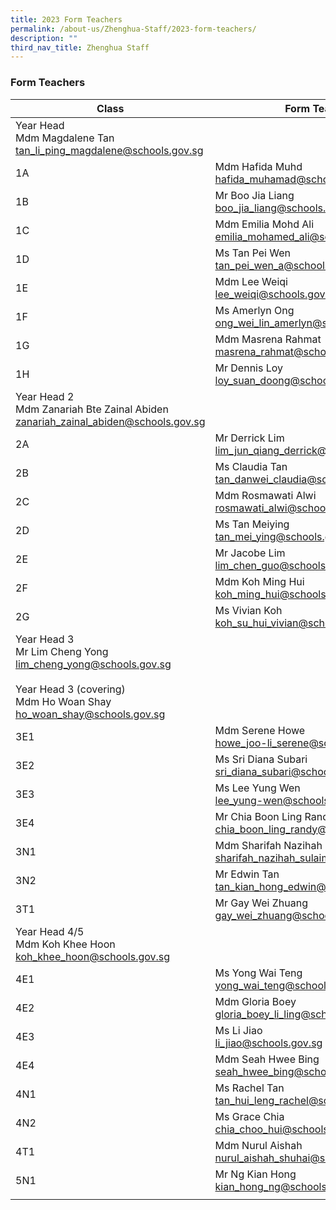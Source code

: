 ```yaml
---
title: 2023 Form Teachers
permalink: /about-us/Zhenghua-Staff/2023-form-teachers/
description: ""
third_nav_title: Zhenghua Staff
---
```


### Form Teachers

| Class | Form Teacher | Form Teacher | Form Teacher |
|---|---|---|---|
| Year Head <br>Mdm Magdalene Tan<br> [tan_li_ping_magdalene@schools.gov.sg](mailto:tan_li_ping_magdalene@schools.gov.sg) |  |  |  |
| 1A | Mdm Hafida Muhd [hafida_muhamad@schools.gov.sg](mailto:hafida_muhamad@schools.gov.sg) | Ms Tay Limin <br>[tay_limin@schools.gov.sg](mailto:tay_limin@schools.gov.sg) | Mr Muhd Faisal Ramli <br>[muhammad_faisal_ramli@schools.gov.sg](mailto:muhammad_faisal_ramli@schools.gov.sg) |
| 1B | Mr Boo Jia Liang <br>[boo_jia_liang@schools.gov.sg](mailto:boo_jia_liang@schools.gov.sg) | Ms Valerie Chia <br>[chia_wei_ting_valerie@schools.gov.sg](mailto:chia_wei_ting_valerie@schools.gov.sg) |  |
| 1C | Mdm Emilia Mohd Ali<br> [emilia_mohamed_ali@schools.gov.sg](mailto:emilia_mohamed_ali@schools.gov.sg) | Ms Kwek Co Hui <br>[kwek_co_hui@schools.gov.sg](mailto:kwek_co_hui@schools.gov.sg) |  |
| 1D | Ms Tan Pei Wen <br>[tan_pei_wen_a@schools.gov.sg](mailto:tan_pei_wen_a@schools.gov.sg) | Mdm Chee Pei Jiun <br>[chee_pei_jiun_a@schools.gov.sg](mailto:chee_pei_jiun_a@schools.gov.sg) |  |
| 1E | Mdm Lee Weiqi <br>[lee_weiqi@schools.gov.sg](lmailto:ee_weiqi@schools.gov.sg) | Ms Sakinah Md Supiyan <br>[sakinah_mohamed_supiyan@schools.gov.sg](mailto:sakinah_mohamed_supiyan@schools.gov.sg) |  |
| 1F | Ms Amerlyn Ong<br> [ong_wei_lin_amerlyn@schools.gov.sg](mailto:ong_wei_lin_amerlyn@schools.gov.sg) | Mr Liang Kar Weng <br>[liang_kar_weng@schools.gov.sg](mailto:liang_kar_weng@schools.gov.sg) |  |
| 1G | Mdm Masrena Rahmat<br> [masrena_rahmat@schools.gov.sg](mailto:masrena_rahmat@schools.gov.sg) | Mr Aaron Justin Tan <br>[aaron_justin_tan_wen@schools.gov.sg](mailto:aaron_justin_tan_wen@schools.gov.sg) |  |
| 1H | Mr Dennis Loy<br> [loy_suan_doong@schools.gov.sg](mailto:loy_suan_doong@schools.gov.sg) | Ms Jamie Foo <br>[foo_jie_min_jamie@schools.gov.sg](mailto:foo_jie_min_jamie@schools.gov.sg) |  |
| Year Head 2<br> Mdm Zanariah Bte Zainal Abiden <br>[zanariah_zainal_abiden@schools.gov.sg](mailto:zanariah_zainal_abiden@schools.gov.sg) |  |  |  |
| 2A | Mr Derrick Lim<br>[lim_jun_qiang_derrick@schools.gov.sg](mailto:lim_jun_qiang_derrick@schools.gov.sg) | Ms Darlene John Johney <br>[darlene_john_johney@schools.gov.sg](mailto:darlene_john_johney@schools.gov.sg) |  |
| 2B | Ms Claudia Tan<br> [tan_danwei_claudia@schools.gov.sg](mailto:tan_danwei_claudia@schools.gov.sg) | Mr Faizal Bin Bohari <br>[faizal_bohari@schools.gov.sg](mailto:faizal_bohari@schools.gov.sg) |  |
| 2C | Mdm Rosmawati Alwi <br>[rosmawati_alwi@schools.gov.sg](mailto:rosmawati_alwi@schools.gov.sg) | Mr Andrew Kan <br> [kan_andrew@schools.gov.sg](mailto:kan_andrew@schools.gov.sg) |  |
| 2D | Ms Tan Meiying<br>[tan_mei_ying@schools.gov.sg](mailto:tan_mei_ying@schools.gov.sg) |  |  |
| 2E | Mr Jacobe Lim<br> [lim_chen_guo@schools.gov.sg](mailto:lim_chen_guo@schools.gov.sg) | Ms Cynthia Loh <br>[loh_so_boey@schools.gov.sg](mailto:loh_so_boey@schools.gov.sg) |  |
| 2F | Mdm Koh Ming Hui<br> [koh_ming_hui@schools.gov.sg](mailto:koh_ming_hui@schools.gov.sg) | Mdm Karen Choo <br>[choo_karen@schools.gov.sg](mailto:choo_karen@schools.gov.sg) | Mdm Saratha (Mrs Selvam)<br> [saratha_devi_ramasamy@schools.gov.sg](mailto:saratha_devi_ramasamy@schools.gov.sg) |
| 2G | Ms Vivian Koh <br>[koh_su_hui_vivian@schools.gov.sg](mailto:koh_su_hui_vivian@schools.gov.sg) | Ms Siti Nurbasyirah Azahar <br>[siti_nurbasyirah_azahar@schools.gov.sg](mailto:siti_nurbasyirah_azahar@schools.gov.sg) |  |
| Year Head 3<br> Mr Lim Cheng Yong<br> [lim_cheng_yong@schools.gov.sg](mailto:lim_cheng_yong@schools.gov.sg) <br><br> Year Head 3 (covering) <br>Mdm Ho Woan Shay<br> [ho_woan_shay@schools.gov.sg](mailto:ho_woan_shay@schools.gov.sg) |  |  |  |
| 3E1 | Mdm Serene Howe<br> [howe_joo-li_serene@schools.gov.sg](mailto:howe_joo-li_serene@schools.gov.sg) | Mr Samuel Lim <br>[samuel_lim_kok_boon@schools.gov.sg](mailto:samuel_lim_kok_boon@schools.gov.sg) |  |
| 3E2 | Ms Sri Diana Subari<br> [sri_diana_subari@schools.gov.sg](mailto:sri_diana_subari@schools.gov.sg) | Mr Peter Ng<br> [ng_seng_huat@schools.gov.sg](mailto:ng_seng_huat@schools.gov.sg) |  |
| 3E3 | Ms Lee Yung Wen<br> [lee_yung-wen@schools.gov.sg](mailto:lee_yung-wen@schools.gov.sg) | Mdm Felicity Lim<br> [lim_sy_hing_felicity@schools.gov.sg](mailto:lim_sy_hing_felicity@schools.gov.sg) |  |
| 3E4 | Mr Chia Boon Ling Randy<br> [chia_boon_ling_randy@schools.gov.sg](mailto:chia_boon_ling_randy@schools.gov.sg) | Mdm Tan Li Leng Agnes<br> [tan_li_leng@schools.gov.sg](mailto:tan_li_leng@schools.gov.sg) |  |
| 3N1 | Mdm Sharifah Nazihah Sulaiman <br>[sharifah_nazihah_sulaiman@schools.gov.sg](mailto:sharifah_nazihah_sulaiman@schools.gov.sg) | Mdm Tan Fong Yee <br>[tan_fong_yee@schools.gov.sg](mailto:tan_fong_yee@schools.gov.sg) |  |
| 3N2 | Mr Edwin Tan<br> [tan_kian_hong_edwin@schools.gov.sg](mailto:tan_kian_hong_edwin@schools.gov.sg) | Mr Widad Wahid <br>[widad_wahid@schools.gov.sg](mailto:widad_wahid@schools.gov.sg) |  |
| 3T1 | Mr Gay Wei Zhuang<br> [gay_wei_zhuang@schools.gov.sg](mailto:gay_wei_zhuang@schools.gov.sg) | Mdm Goh Lay Ping Justina <br>[goh_lay_ping_justina@schools.gov.sg](mailto:goh_lay_ping_justina@schools.gov.sg) |  |
| Year Head 4/5<br> Mdm Koh Khee Hoon<br> [koh_khee_hoon@schools.gov.sg](mailto:koh_khee_hoon@schools.gov.sg) |  |  |  |
| 4E1 | Ms Yong Wai Teng<br> [yong_wai_teng@schools.gov.sg](mailto:yong_wai_teng@schools.gov.sg) | Ms Anna Low <br>[low_li_leen_anna@schools.gov.sg](mailto:low_li_leen_anna@schools.gov.sg) |  |
| 4E2 | Mdm Gloria Boey <br>[gloria_boey_li_ling@schools.gov.sg](mailto:gloria_boey_li_ling@schools.gov.sg) | Ms Marinah Mohdar <br>[marinah_mohdar@schools.gov.sg](mailto:marinah_mohdar@schools.gov.sg) |  |
| 4E3 | Ms Li Jiao<br> [li_jiao@schools.gov.sg](mailto:li_jiao@schools.gov.sg) | Ms Natalie Tan<br> [tan_li_er_natalie@schools.gov.sg](mailto:tan_li_er_natalie@schools.gov.sg) |  |
| 4E4 | Mdm Seah Hwee Bing <br>[seah_hwee_bing@schools.gov.sg](mailto:seah_hwee_bing@schools.gov.sg) | Mr Sebastian Ang <br>[sebastian_ang_tau@schools.gov.sg](mailto:sebastian_ang_tau@schools.gov.sg) |  |
| 4N1 | Ms Rachel Tan <br>[tan_hui_leng_rachel@schools.gov.sg](mailto:tan_hui_leng_rachel@schools.gov.sg) | Mr Shamsul Idris <br>[shamsul_idris@schools.gov.sg](mailto:shamsul_idris@schools.gov.sg) |  |
| 4N2 | Ms Grace Chia<br> [chia_choo_hui@schools.gov.sg](mailto:chia_choo_hui@schools.gov.sg) | Mdm Nur Elfianie <br> [nur_elfianie_abdul_samad@schools.gov.sg](mailto:nur_elfianie_abdul_samad@schools.gov.sg) | Mr Lim Michael <br>[lim_michael@schools.gov.sg](mailto:lim_michael@schools.gov.sg) |
| 4T1 | Mdm Nurul Aishah<br> [nurul_aishah_shuhai@schools.gov.sg](mailto:nurul_aishah_shuhai@schools.gov.sg) | Ms Tan Cheng Cheng Angela <br>[tan_cheng_cheng_angela@schools.gov.sg](mailto:tan_cheng_cheng_angela@schools.gov.sg) |  |
| 5N1 | Mr Ng Kian Hong <br>[kian_hong_ng@schools.gov.sg](mailto:kian_hong_ng@schools.gov.sg) | Mdm Liu Fen<br> [liu_fen@schools.gov.sg](mailto:liu_fen@schools.gov.sg)|  |
|  |  |  |  |